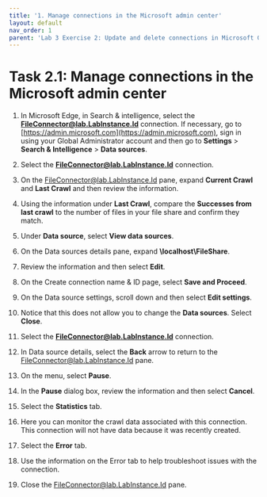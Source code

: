```yaml
---
title: '1. Manage connections in the Microsoft admin center'
layout: default
nav_order: 1
parent: 'Lab 3 Exercise 2: Update and delete connections in Microsoft Graph'
---
```


# Task 2.1: Manage connections in the Microsoft admin center

1. In Microsoft Edge, in Search & intelligence, select the **FileConnector@lab.LabInstance.Id** connection. 
    If necessary, go to [https://admin.microsoft.com](https://admin.microsoft.com), sign in using your Global Administrator account and then go to **Settings** > **Search & Intelligence** > **Data sources**.

1. Select the **FileConnector@lab.LabInstance.Id** connection.

1. On the FileConnector@lab.LabInstance.Id pane, expand **Current Crawl** and **Last Crawl** and then review the information.  

1. Using the information under **Last Crawl**, compare the **Successes from last crawl** to the number of files in your file share and confirm they match.

1. Under **Data source**, select **View data sources**.

1. On the Data sources details pane, expand **\\localhost\\FileShare**.

1. Review the information and then select **Edit**.

1. On the Create connection name & ID page, select **Save and Proceed**.

1. On the Data source settings, scroll down and then select **Edit settings**.

1. Notice that this does not allow you to change the **Data sources**. Select **Close**.

1. Select the **FileConnector@lab.LabInstance.Id** connection.

1. In Data source details, select the **Back** arrow to return to the FileConnector@lab.LabInstance.Id pane.

1. On the menu, select **Pause**.

1. In the **Pause** dialog box, review the information and then select **Cancel**.

1. Select the **Statistics** tab.

1. Here you can monitor the crawl data associated with this connection.  
    This connection will not have data because it was recently created.

1. Select the **Error** tab.

1. Use the information on the Error tab to help troubleshoot issues with the connection.

1. Close the FileConnector@lab.LabInstance.Id pane.
